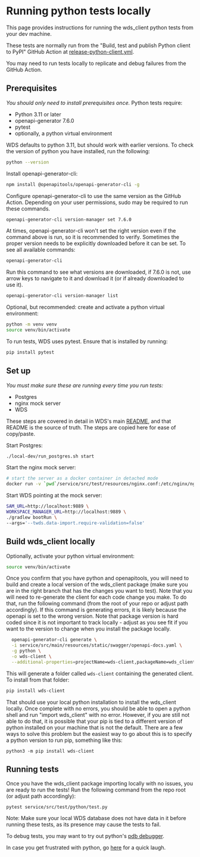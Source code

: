 # Running python tests locally

This page provides instructions for running the wds_client python tests from your dev machine.

These tests are normally run from the "Build, test and publish Python client to PyPI" GitHub Action
at [release-python-client.yml](https://github.com/DataBiosphere/terra-workspace-data-service/actions/workflows/release-python-client.yml).

You may need to run tests locally to replicate and debug failures from the GitHub Action.

## Prerequisites

_You should only need to install prerequisites once._ Python tests require:

* Python 3.11 or later
* openapi-generator 7.6.0
* pytest
* optionally, a python virtual environment

WDS defaults to python 3.11, but should work with earlier versions. To check the version of python
you have installed, run the following:

```bash
python --version
```

Install openapi-generator-cli:

```bash
npm install @openapitools/openapi-generator-cli -g
```

Configure openapi-generator-cli to use the same version as the GitHub Action.
Depending on your user permissions, sudo may be required to run these commands.

```bash
openapi-generator-cli version-manager set 7.6.0
```

At times, openapi-generator-cli won't set the right version even if the command above is run, so it
is recommended to verify. Sometimes the proper version needs to be explicitly downloaded before it
can be set. To see all available commands:

```bash
openapi-generator-cli
```

Run this command to see what versions are downloaded, if 7.6.0 is not, use arrow keys to navigate to
it and download it (or if already downloaded to use it).

```bash
openapi-generator-cli version-manager list
```

Optional, but recommended: create and activate a python virtual environment:

```bash
python -m venv venv
source venv/bin/activate
```

To run tests, WDS uses pytest. Ensure that is installed by running:

```bash
pip install pytest
```

## Set up

_You must make sure these are running every time you run tests:_

* Postgres
* nginx mock server
* WDS

These steps are covered in detail in WDS's main [README](../README.md#setup), and that README is the
source of truth. The steps are copied here for ease of copy/paste.

Start Postgres:

```bash
./local-dev/run_postgres.sh start
```

Start the nginx mock server:

```bash
# start the server as a docker container in detached mode
docker run -v `pwd`/service/src/test/resources/nginx.conf:/etc/nginx/nginx.conf -v `pwd`/service/src/test/resources:/usr/share/nginx/html -p 9889:80 -d nginx:1.23.3
```

Start WDS pointing at the mock server:

```bash
SAM_URL=http://localhost:9889 \
WORKSPACE_MANAGER_URL=http://localhost:9889 \
./gradlew bootRun \
--args='--twds.data-import.require-validation=false'
```

## Build wds_client locally

Optionally, activate your python virtual environment:

```bash
source venv/bin/activate
```

Once you confirm that you have python and openapitools, you will need to build and create a local
version of the wds_client package (make sure you are in the right branch that has the changes you
want to test). Note that you will need to re-generate the client for each code change you make. To
do that, run the following command (from the root of your repo or adjust path accordingly). If this
command is generating errors, it is likely because the openapi is set to the wrong version. Note
that package version is hard coded since it is not important to track locally - adjust as you see
fit if you want to the version to change when you install the package locally.

```bash
  openapi-generator-cli generate \
  -i service/src/main/resources/static/swagger/openapi-docs.yaml \
  -g python \
  -o wds-client \
  --additional-properties=projectName=wds-client,packageName=wds_client,packageVersion=0.0.1
```

This will generate a folder called `wds-client` containing the generated client. To install from
that folder:

```bash
pip install wds-client
```

That should use your local python installation to install the wds_client locally. Once complete with
no errors, you should be able to open a python shell and run "import wds_client" with no error.
However, if you are still not able to do that, it is possible that your pip is tied to a different
version of python installed on your machine that is not the default. There are a few ways to solve
this problem but the easiest way to go about this is to specify a python version to run pip,
something like this:

```
python3 -m pip install wds-client
```

## Running tests

Once you have the wds_client package importing locally with no issues, you are ready to run the
tests! Run the following command from the repo root (or adjust path accordingly):

```
pytest service/src/test/python/test.py
```

Note: Make sure your local WDS database does not have data in it before running these tests, as its
presence may cause the tests to fail.

To debug tests, you may want to try out
python's [pdb debugger](https://realpython.com/python-debugging-pdb/).

In case you get frustrated with python, go [here](https://xkcd.com/1987/) for a quick laugh.
